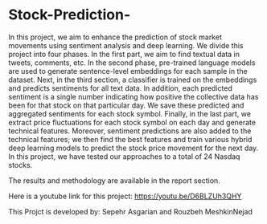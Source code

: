 # Stock-Prediction-

In this project, we aim to enhance the prediction of stock market movements using sentiment analysis and deep learning. We divide this project into four phases.
 In the first part, we aim to find textual data in tweets, comments, etc. In the second phase, pre-trained language models are used to generate sentence-level embeddings for each sample in the dataset. Next, in the third section, a classifier is trained on the embeddings and predicts sentiments for all text data. In addition, each predicted sentiment is a single number indicating how positive the collective data has been for that stock on that particular day. We save these predicted and aggregated sentiments for each stock symbol. Finally, in the last part, we extract price fluctuations for each stock symbol on each day and generate technical features. Moreover, sentiment predictions are also added to the technical features; we then find the best features and train various hybrid deep learning models to predict the stock price movement for the next day. In this project, we have tested our approaches to a total of 24 Nasdaq stocks. 

The results and methodology are available in the report section.

Here is a youtube link for this project: https://youtu.be/D6BLZUh3QHY

This Projct is developed by: Sepehr Asgarian and Rouzbeh MeshkinNejad


